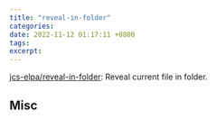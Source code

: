 ```yaml
---
title: "reveal-in-folder"
categories: 
date: 2022-11-12 01:17:11 +0800
tags: 
excerpt: 
---
```



[jcs-elpa/reveal-in-folder](https://github.com/jcs-elpa/reveal-in-folder): Reveal current file in folder.









## Misc




